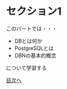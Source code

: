 # セクション1
このパートでは・・・　　

- DBとは何か
- PostgreSQLとは
- DBNの基本的概念　　

について学習する  





[目次へ](https://github.com/122yuuki/SDP_DB/blob/main/README.md)
